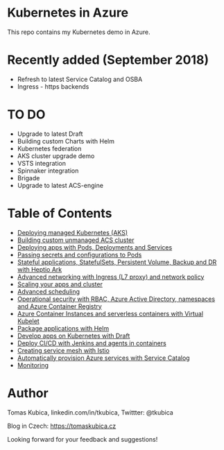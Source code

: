 # Kubernetes in Azure
This repo contains my Kubernetes demo in Azure.

# Recently added (September 2018)
* Refresh to latest Service Catalog and OSBA
* Ingress - https backends

# TO DO
* Upgrade to latest Draft
* Building custom Charts with Helm
* Kubernetes federation
* AKS cluster upgrade demo
* VSTS integration
* Spinnaker integration
* Brigade
* Upgrade to latest ACS-engine

# Table of Contents
- [Deploying managed Kubernetes (AKS)](docs/aks-build.md)
- [Building custom unmanaged ACS cluster](docs/acs-build.md)
- [Deploying apps with Pods, Deployments and Services](docs/apps.md)
- [Passing secrets and configurations to Pods](docs/configurations.md)
- [Stateful applications, StatefulSets, Persistent Volume, Backup and DR with Heptio Ark](docs/stateful.md)
- [Advanced networking with Ingress (L7 proxy) and network policy](docs/networking.md)
- [Scaling your apps and cluster](docs/scaling.md)
- [Advanced scheduling](docs/scheduling.md)
- [Operational security with RBAC, Azure Active Directory, namespaces and Azure Container Registry](docs/rbac.md)
- [Azure Container Instances and serverless containers with Virtual Kubelet](docs/aci.md)
- [Package applications with Helm](docs/helm.md)
- [Develop apps on Kubernetes with Draft](docs/draft.md)
- [Deploy CI/CD with Jenkins and agents in containers](docs/jenkins.md)
- [Creating service mesh with Istio](docs/istio.md)
- [Automatically provision Azure services with Service Catalog](docs/servicecatalog.md)
- [Monitoring](docs/monitoring.md)


# Author
Tomas Kubica, linkedin.com/in/tkubica, Twittter: @tkubica

Blog in Czech: https://tomaskubica.cz

Looking forward for your feedback and suggestions!